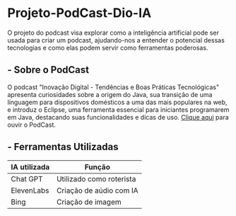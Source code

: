# Projeto-PodCast-Dio-IA

O projeto do podcast visa explorar como a inteligência artificial pode ser usada para criar um podcast, ajudando-nos a entender o potencial dessas tecnologias e como elas podem servir como ferramentas poderosas.

## - Sobre o PodCast

O podcast "Inovação Digital - Tendências e Boas Práticas Tecnológicas" apresenta curiosidades sobre a origem do Java, sua transição de uma linguagem para dispositivos domésticos a uma das mais populares na web, e introduz o Eclipse, uma ferramenta essencial para iniciantes programarem em Java, destacando suas funcionalidades e dicas de uso. [Clique aqui](output) para ouvir o PodCast.

## - Ferramentas Utilizadas

| IA utilizada  | Função                    |
| ------------- | ------------------------- |
| Chat GPT      | Utilizado como roterista  |
| ElevenLabs    | Criação de aúdio com IA   |
| Bing          | Criação de imagem         |
